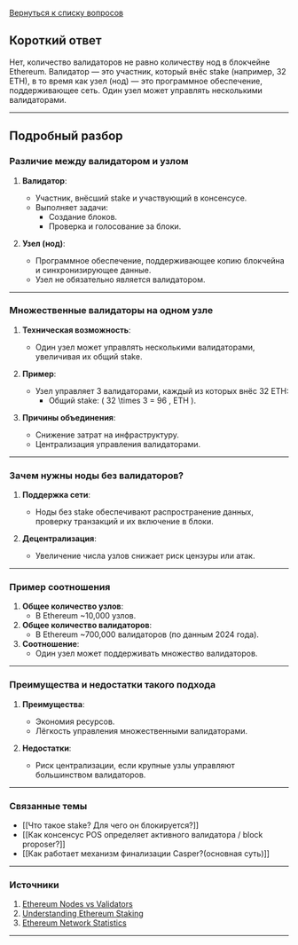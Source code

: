 [Вернуться к списку вопросов](3.%20Список%20вопросов)
## Короткий ответ

Нет, количество валидаторов не равно количеству нод в блокчейне Ethereum. Валидатор — это участник, который внёс stake (например, 32 ETH), в то время как узел (нод) — это программное обеспечение, поддерживающее сеть. Один узел может управлять несколькими валидаторами.

---

## Подробный разбор

### Различие между валидатором и узлом

1. **Валидатор**:
   - Участник, внёсший stake и участвующий в консенсусе.
   - Выполняет задачи:
     - Создание блоков.
     - Проверка и голосование за блоки.

2. **Узел (нод)**:
   - Программное обеспечение, поддерживающее копию блокчейна и синхронизирующее данные.
   - Узел не обязательно является валидатором.

---

### Множественные валидаторы на одном узле

1. **Техническая возможность**:
   - Один узел может управлять несколькими валидаторами, увеличивая их общий stake.

2. **Пример**:
   - Узел управляет 3 валидаторами, каждый из которых внёс 32 ETH:
     - Общий stake: \( 32 \times 3 = 96 \, ETH \).

3. **Причины объединения**:
   - Снижение затрат на инфраструктуру.
   - Централизация управления валидаторами.

---

### Зачем нужны ноды без валидаторов?

1. **Поддержка сети**:
   - Ноды без stake обеспечивают распространение данных, проверку транзакций и их включение в блоки.

2. **Децентрализация**:
   - Увеличение числа узлов снижает риск цензуры или атак.

---

### Пример соотношения

1. **Общее количество узлов**:
   - В Ethereum ~10,000 узлов.
2. **Общее количество валидаторов**:
   - В Ethereum ~700,000 валидаторов (по данным 2024 года).
3. **Соотношение**:
   - Один узел может поддерживать множество валидаторов.

---

### Преимущества и недостатки такого подхода

1. **Преимущества**:
   - Экономия ресурсов.
   - Лёгкость управления множественными валидаторами.

2. **Недостатки**:
   - Риск централизации, если крупные узлы управляют большинством валидаторов.

---

### Связанные темы

- [[Что такое stake? Для чего он блокируется?]]
- [[Как консенсус POS определяет активного валидатора / block proposer?]]
- [[Как работает механизм финализации Сasper?(основная суть)]]

---

### Источники

1. [Ethereum Nodes vs Validators](https://ethereum.org/en/developers/docs/nodes-and-clients/)
2. [Understanding Ethereum Staking](https://www.coindesk.com/learn/what-is-staking-in-ethereum/)
3. [Ethereum Network Statistics](https://beaconcha.in/)

---